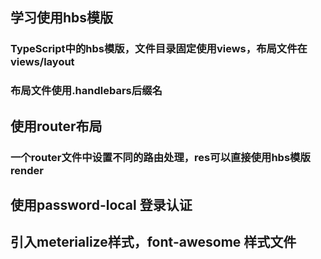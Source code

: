 ## 学习使用hbs模版
### TypeScript中的hbs模版，文件目录固定使用views，布局文件在views/layout 
### 布局文件使用.handlebars后缀名
## 使用router布局
### 一个router文件中设置不同的路由处理，res可以直接使用hbs模版render
## 使用password-local 登录认证
### 
## 引入meterialize样式，font-awesome 样式文件
